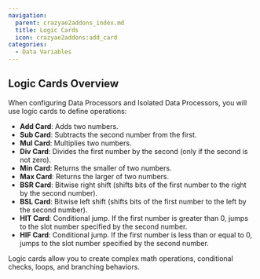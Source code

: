```yaml
---
navigation:
  parent: crazyae2addons_index.md
  title: Logic Cards
  icon: crazyae2addons:add_card
categories:
  - Data Variables
---
```


## Logic Cards Overview

<ItemImage id="crazyae2addons:add_card" scale="4"></ItemImage>
<ItemImage id="crazyae2addons:sub_card" scale="4"></ItemImage>

When configuring Data Processors and Isolated Data Processors, you will use logic cards to define operations:

- **Add Card**: Adds two numbers.
- **Sub Card**: Subtracts the second number from the first.
- **Mul Card**: Multiplies two numbers.
- **Div Card**: Divides the first number by the second (only if the second is not zero).
- **Min Card**: Returns the smaller of two numbers.
- **Max Card**: Returns the larger of two numbers.
- **BSR Card**: Bitwise right shift (shifts bits of the first number to the right by the second number).
- **BSL Card**: Bitwise left shift (shifts bits of the first number to the left by the second number).
- **HIT Card**: Conditional jump. If the first number is greater than 0, jumps to the slot number specified by the second number.
- **HIF Card**: Conditional jump. If the first number is less than or equal to 0, jumps to the slot number specified by the second number.

Logic cards allow you to create complex math operations, conditional checks, loops, and branching behaviors.
